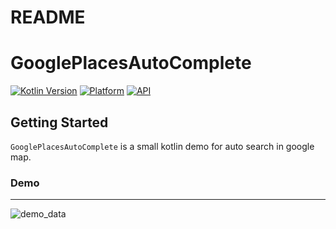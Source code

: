 # README #

# GooglePlacesAutoComplete

[![Kotlin Version](https://img.shields.io/badge/Kotlin-v1.3.50-blue.svg)](https://kotlinlang.org)
[![Platform](https://img.shields.io/badge/Platform-Android-green.svg?style=flat)](https://www.android.com/)
[![API](https://img.shields.io/badge/API-21%2B-brightgreen.svg?style=flat)](https://android-arsenal.com/api?level=21)

Getting Started
------------------------
`GooglePlacesAutoComplete` is a small kotlin demo for auto search in google map.

### Demo
------------------------
![demo_data](https://github.com/ShwetaChauhan18/GooglePlacesAutoComplete/blob/master/images/device-2020-02-24-162757.png)